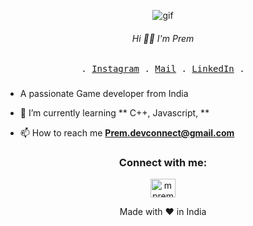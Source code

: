 <p align="center"><img src="https://res.cloudinary.com/dvqetpbeh/image/upload/v1713591432/giphy_tnwr5q.gif" alt="gif"></p>
 <h6 align= "center">Hi 👋🏻 I'm Prem</h6>
<p align="center">
  <samp>. <a href="https://www.instagram.com/_pk.18">Instagram</a> .
    <a href="mailto:premdevconnect@gmail.com">Mail</a> .
<a href="https://www.linkedin.com/in/mpremk/">LinkedIn</a> .
  </samp>
</p>

###
- A passionate Game developer from India

- 🌱 I’m currently learning ** C++, Javascript, **

- 📫 How to reach me **Prem.devconnect@gmail.com**

<h3 align="center">Connect with me:</h3>
<p align="center">
<a href="https://linkedin.com/in/mpremk" target="blank"><img align="center" src="https://raw.githubusercontent.com/rahuldkjain/github-profile-readme-generator/master/src/images/icons/Social/linked-in-alt.svg" alt="mpremk" height="30" width="40" /></a>




<p align="center">
  Made with ❤️ in India
</p>
